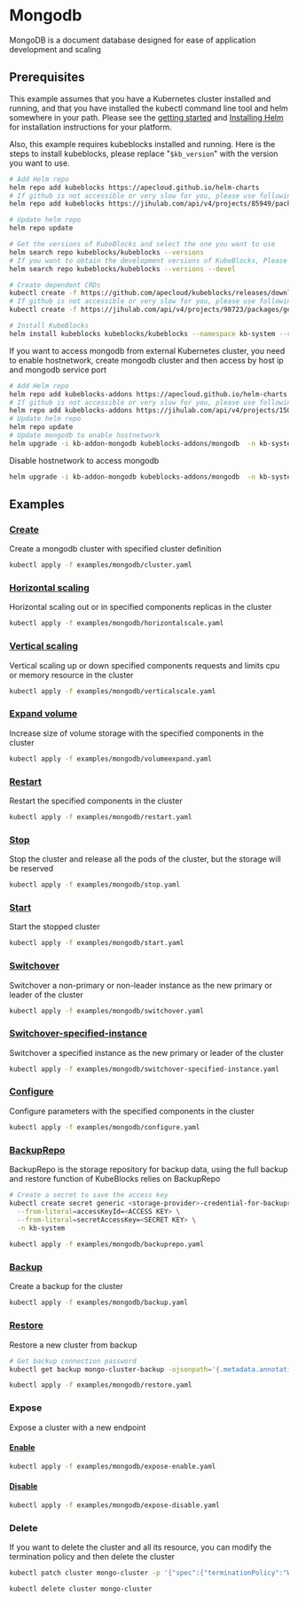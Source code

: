 # Mongodb

MongoDB is a document database designed for ease of application development and scaling
## Prerequisites

This example assumes that you have a Kubernetes cluster installed and running, and that you have installed the kubectl command line tool and helm somewhere in your path. Please see the [getting started](https://kubernetes.io/docs/setup/)  and [Installing Helm](https://helm.sh/docs/intro/install/) for installation instructions for your platform.

Also, this example requires kubeblocks installed and running. Here is the steps to install kubeblocks, please replace "`$kb_version`" with the version you want to use.
```bash
# Add Helm repo 
helm repo add kubeblocks https://apecloud.github.io/helm-charts
# If github is not accessible or very slow for you, please use following repo instead
helm repo add kubeblocks https://jihulab.com/api/v4/projects/85949/packages/helm/stable

# Update helm repo
helm repo update

# Get the versions of KubeBlocks and select the one you want to use
helm search repo kubeblocks/kubeblocks --versions
# If you want to obtain the development versions of KubeBlocks, Please add the '--devel' parameter as the following command
helm search repo kubeblocks/kubeblocks --versions --devel

# Create dependent CRDs
kubectl create -f https://github.com/apecloud/kubeblocks/releases/download/v$kb_version/kubeblocks_crds.yaml
# If github is not accessible or very slow for you, please use following command instead
kubectl create -f https://jihulab.com/api/v4/projects/98723/packages/generic/kubeblocks/v$kb_version/kubeblocks_crds.yaml

# Install KubeBlocks
helm install kubeblocks kubeblocks/kubeblocks --namespace kb-system --create-namespace --version="$kb_version"
```
If you want to access mongodb from external Kubernetes cluster, you need to enable hostnetwork, create mongodb cluster and then access by host ip and mongodb service port
```bash
# Add Helm repo 
helm repo add kubeblocks-addons https://apecloud.github.io/helm-charts
# If github is not accessible or very slow for you, please use following repo instead
helm repo add kubeblocks-addons https://jihulab.com/api/v4/projects/150246/packages/helm/stable
# Update helm repo
helm repo update
# Update mongodb to enable hostnetwork
helm upgrade -i kb-addon-mongodb kubeblocks-addons/mongodb  -n kb-system --set useHostNetwork=true
```
Disable hostnetwork to access mongodb
```bash
helm upgrade -i kb-addon-mongodb kubeblocks-addons/mongodb  -n kb-system --set useHostNetwork=false
```

## Examples

### [Create](cluster.yaml) 
Create a mongodb cluster with specified cluster definition 
```bash
kubectl apply -f examples/mongodb/cluster.yaml
```

### [Horizontal scaling](horizontalscale.yaml)
Horizontal scaling out or in specified components replicas in the cluster
```bash
kubectl apply -f examples/mongodb/horizontalscale.yaml
```

### [Vertical scaling](verticalscale.yaml)
Vertical scaling up or down specified components requests and limits cpu or memory resource in the cluster
```bash
kubectl apply -f examples/mongodb/verticalscale.yaml
```

### [Expand volume](volumeexpand.yaml)
Increase size of volume storage with the specified components in the cluster
```bash
kubectl apply -f examples/mongodb/volumeexpand.yaml
```

### [Restart](restart.yaml)
Restart the specified components in the cluster
```bash
kubectl apply -f examples/mongodb/restart.yaml
```

### [Stop](stop.yaml)
Stop the cluster and release all the pods of the cluster, but the storage will be reserved
```bash
kubectl apply -f examples/mongodb/stop.yaml
```

### [Start](start.yaml)
Start the stopped cluster
```bash
kubectl apply -f examples/mongodb/start.yaml
```

### [Switchover](switchover.yaml)
Switchover a non-primary or non-leader instance as the new primary or leader of the cluster
```bash
kubectl apply -f examples/mongodb/switchover.yaml
```

### [Switchover-specified-instance](switchover-specified-instance.yaml)
Switchover a specified instance as the new primary or leader of the cluster
```bash
kubectl apply -f examples/mongodb/switchover-specified-instance.yaml
```

### [Configure](configure.yaml)
Configure parameters with the specified components in the cluster
```bash
kubectl apply -f examples/mongodb/configure.yaml
```

### [BackupRepo](backuprepo.yaml)
BackupRepo is the storage repository for backup data, using the full backup and restore function of KubeBlocks relies on BackupRepo
```bash
# Create a secret to save the access key
kubectl create secret generic <storage-provider>-credential-for-backuprepo\
  --from-literal=accessKeyId=<ACCESS KEY> \
  --from-literal=secretAccessKey=<SECRET KEY> \
  -n kb-system 
  
kubectl apply -f examples/mongodb/backuprepo.yaml
```

### [Backup](backup.yaml)
Create a backup for the cluster
```bash
kubectl apply -f examples/mongodb/backup.yaml
```

### [Restore](restore.yaml)
Restore a new cluster from backup
```bash
# Get backup connection password
kubectl get backup mongo-cluster-backup -ojsonpath='{.metadata.annotations.dataprotection\.kubeblocks\.io\/connection-password}' -n default

kubectl apply -f examples/mongodb/restore.yaml
```

### Expose
Expose a cluster with a new endpoint
#### [Enable](expose-enable.yaml)
```bash
kubectl apply -f examples/mongodb/expose-enable.yaml
```
#### [Disable](expose-disable.yaml)
```bash
kubectl apply -f examples/mongodb/expose-disable.yaml
```

### Delete
If you want to delete the cluster and all its resource, you can modify the termination policy and then delete the cluster
```bash
kubectl patch cluster mongo-cluster -p '{"spec":{"terminationPolicy":"WipeOut"}}' --type="merge"

kubectl delete cluster mongo-cluster
```
